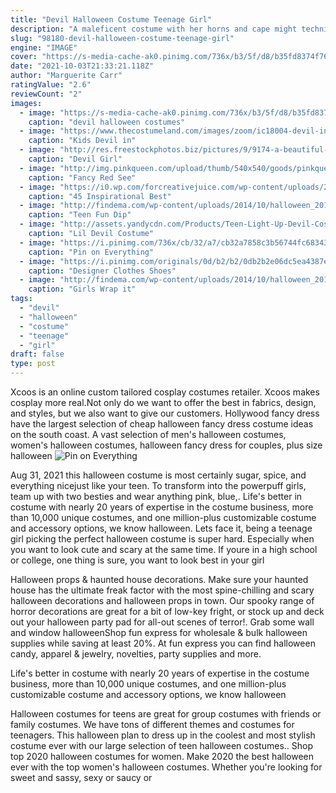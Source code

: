 ```yaml
---
title: "Devil Halloween Costume Teenage Girl"
description: "A maleficent costume with her horns and cape might technically be a fairy but she certainly has a witchy presence at any party. Or you could pair a hag costume with a shiny apple and create snow white's witch. Either one is instantly recognizable! halloween"
slug: "98180-devil-halloween-costume-teenage-girl"
engine: "IMAGE"
cover: "https://s-media-cache-ak0.pinimg.com/736x/b3/5f/d8/b35fd8374f76af0baf4de5a81c0cad0e.jpg"
date: "2021-10-03T21:33:21.118Z"
author: "Marguerite Carr"
ratingValue: "2.6"
reviewCount: "2"
images:
  - image: "https://s-media-cache-ak0.pinimg.com/736x/b3/5f/d8/b35fd8374f76af0baf4de5a81c0cad0e.jpg"
    caption: "devil halloween costumes"
  - image: "https://www.thecostumeland.com/images/zoom/ic18004-devil-in-da-hood-girls-halloween-costumes.jpg"
    caption: "Kids Devil in"
  - image: "http://res.freestockphotos.biz/pictures/9/9174-a-beautiful-girl-in-a-red-devil-costume-isolated-on-a-white-background-pv.jpg"
    caption: "Devil Girl"
  - image: "http://img.pinkqueen.com/upload/thumb/540x540/goods/pinkqueen1/PQ8600_1.jpg"
    caption: "Fancy Red See"
  - image: "https://i0.wp.com/forcreativejuice.com/wp-content/uploads/2017/09/best-friend-halloween-costume-ideas/12-halloween-costume-ideas-for-you-and-your-bff.jpg?w=600"
    caption: "45 Inspirational Best"
  - image: "http://findema.com/wp-content/uploads/2014/10/halloween_20141375.jpg"
    caption: "Teen Fun Dip"
  - image: "http://assets.yandycdn.com/Products/Teen-Light-Up-Devil-Costume-7014.gif"
    caption: "Lil Devil Costume"
  - image: "https://i.pinimg.com/736x/cb/32/a7/cb32a7858c3b56744fc68343b8288d01--teen-girl-costumes-childrens-halloween-costumes.jpg"
    caption: "Pin on Everything"
  - image: "https://i.pinimg.com/originals/0d/b2/b2/0db2b2e06dc5ea4387e0e9751cfb9e1c.jpg"
    caption: "Designer Clothes Shoes"
  - image: "http://findema.com/wp-content/uploads/2014/10/halloween_20149372.jpg"
    caption: "Girls Wrap it"
tags:
  - "devil"
  - "halloween"
  - "costume"
  - "teenage"
  - "girl"
draft: false
type: post
---
```


Xcoos is an online custom tailored cosplay costumes retailer. Xcoos makes cosplay more real.Not only do we want to offer the best in fabrics, design, and styles, but we also want to give our customers. Hollywood fancy dress have the largest selection of cheap halloween fancy dress costume ideas on the south coast. A vast selection of men's halloween costumes, women's halloween costumes, halloween fancy dress for couples, plus size halloween
![Pin on Everything](https://i.pinimg.com/736x/cb/32/a7/cb32a7858c3b56744fc68343b8288d01--teen-girl-costumes-childrens-halloween-costumes.jpg "Pin on Everything")

Aug 31, 2021 this halloween costume is most certainly sugar, spice, and everything nicejust like your teen. To transform into the powerpuff girls, team up with two besties and wear anything pink, blue,. Life&#39;s better in costume  with nearly 20 years of expertise in the costume business, more than 10,000 unique costumes, and one million-plus customizable costume and accessory options, we know halloween. Lets face it, being a teenage girl picking the perfect halloween costume is super hard. Especially when you want to look cute and scary at the same time. If youre in a high school or college, one thing is sure, you want to look best in your girl
<!--inArticleAds-->

<!--galleryOne-->

Halloween props & haunted house decorations. Make sure your haunted house has the ultimate freak factor with the most spine-chilling and scary halloween decorations and halloween props in town. Our spooky range of horror decorations are great for a bit of low-key fright, or stock up and deck out your halloween party pad for all-out scenes of terror!. Grab some wall and window halloweenShop fun express for wholesale & bulk halloween supplies while saving at least 20%. At fun express you can find halloween candy, apparel & jewelry, novelties, party supplies and more.
<!--inArticleAds-->

<!--galleryTwo-->

Life's better in costume  with nearly 20 years of expertise in the costume business, more than 10,000 unique costumes, and one million-plus customizable costume and accessory options, we know halloween
<!--galleryThree-->

Halloween costumes for teens are great for group costumes with friends or family costumes. We have tons of different themes and costumes for teenagers. This halloween plan to dress up in the coolest and most stylish costume ever with our large selection of teen halloween costumes.. Shop top 2020 halloween costumes for women. Make 2020 the best halloween ever with the top women's halloween costumes. Whether you're looking for sweet and sassy, sexy or saucy or
